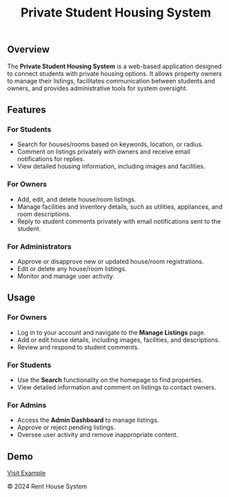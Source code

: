 <!DOCTYPE html>
<html lang="en">
<head>
    <meta charset="UTF-8">
    <meta name="viewport" content="width=device-width, initial-scale=1.0">
   
</head>
<body>
    <header>
        <h1>Private Student Housing System</h1>
    </header>
    <main>
        <section>
            <h2>Overview</h2>
            <p>The <strong>Private Student Housing System</strong> is a web-based application designed to connect students with private housing options. It allows property owners to manage their listings, facilitates communication between students and owners, and provides administrative tools for system oversight.</p>
        </section>
        <section>
            <h2>Features</h2>
            <h3>For Students</h3>
            <ul>
                <li>Search for houses/rooms based on keywords, location, or radius.</li>
                <li>Comment on listings privately with owners and receive email notifications for replies.</li>
                <li>View detailed housing information, including images and facilities.</li>
            </ul>
            <h3>For Owners</h3>
            <ul>
                <li>Add, edit, and delete house/room listings.</li>
                <li>Manage facilities and inventory details, such as utilities, appliances, and room descriptions.</li>
                <li>Reply to student comments privately with email notifications sent to the student.</li>
            </ul>
            <h3>For Administrators</h3>
            <ul>
                <li>Approve or disapprove new or updated house/room registrations.</li>
                <li>Edit or delete any house/room listings.</li>
                <li>Monitor and manage user activity.</li>
            </ul>
        </section>
        <section>
            <h2>Usage</h2>
            <h3>For Owners</h3>
            <ul>
                <li>Log in to your account and navigate to the <strong>Manage Listings</strong> page.</li>
                <li>Add or edit house details, including images, facilities, and descriptions.</li>
                <li>Review and respond to student comments.</li>
            </ul>
            <h3>For Students</h3>
            <ul>
                <li>Use the <strong>Search</strong> functionality on the homepage to find properties.</li>
                <li>View detailed information and comment on listings to contact owners.</li>
            </ul>
            <h3>For Admins</h3>
            <ul>
                <li>Access the <strong>Admin Dashboard</strong> to manage listings.</li>
                <li>Approve or reject pending listings.</li>
                <li>Oversee user activity and remove inappropriate content.</li>
            </ul>
        </section>
       <section>
          <h1>Demo</h1>
         <a href="http://Rentalhouse.somee.com">Visit Example</a>
         </section>
    </main>
    <footer>
        <p>&copy; 2024 Rent House System</p>
    </footer>
</body>
</html>
